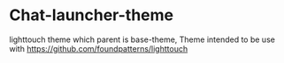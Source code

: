 # Chat-launcher-theme
lighttouch theme which parent is base-theme,
Theme intended to be use with 
https://github.com/foundpatterns/lighttouch
